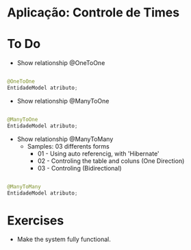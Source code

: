 # Aplicação:  Controle de Times



# To Do
* Show relationship @OneToOne 

```java 

@OneToOne
EntidadeModel atributo;


```


* Show relationship @ManyToOne

```java 

@ManyToOne
EntidadeModel atributo;


```

* Show relationship @ManyToMany
  * Samples: 03 differents forms
    *   01 - Using auto referencig, with 'Hibernate'
    *   02 - Controling the table and coluns (One Direction)
    *   03 - Controling (Bidirectional)
```java 

@ManyToMany
EntidadeModel atributo;


```

# Exercises 
* Make the system fully functional.


